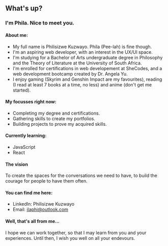 
##  What's up? 

### I'm Phila. Nice to meet you.

#### About me:
* My full name is Philisizwe Kuzwayo. Phila (Pee-lah) is fine though.
* I'm an aspiring web developer, with an interest in the UX/UI space.
* I'm studying for a Bachelor of Arts undergraduate degree in Philosophy and the Theory of Literature at the University of South Africa.
* I'm enrolled for certifications in web developement at SheCodes, and a web development bootcamp created by Dr. Angela Yu.
* I enjoy gaming (Skyrim and Genshin Impact are my favourites), reading (I read at least 7 books at a time, no less) and anime (don't get me started).

#### My focusses right now:
* Completing my degree and certifications.
* Gathering skills to create my portfolios.
* Building projects to prove my acquired skills.

#### Currently learning:
* JavaScript
* React

#### The vision
To create the spaces for the conversations we need to have, to build the courage for people to have them often.

#### You can find me here:
* LinkedIn: Philisizwe Kuzwayo
* Email: ilaphi@outlook.com

#### Well, that's all from me...
I hope we can work together, so that I may learn from you and your experiences.
Until then, I wish you well on all your endevours.
